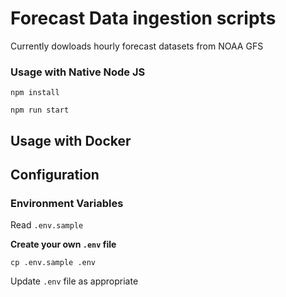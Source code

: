 # Forecast Data ingestion scripts

Currently dowloads hourly forecast datasets from NOAA GFS


### Usage with Native Node JS

```
npm install

npm run start
```

## Usage with Docker


## Configuration
### Environment Variables

Read `.env.sample`

**Create your own `.env` file**

```cp .env.sample .env```

Update `.env` file as appropriate





